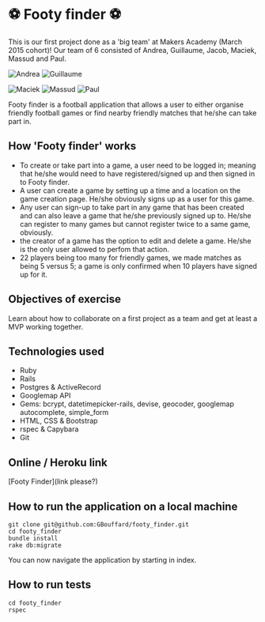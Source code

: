 :soccer: Footy finder :soccer:
===========
This is our first project done as a 'big team' at Makers Academy (March 2015 cohort)! Our team of 6 consisted of Andrea, Guillaume, Jacob, Maciek, Massud and Paul.

![Andrea](https://avatars3.githubusercontent.com/u/10290603?v=3&s=96)
![Guillaume](https://avatars0.githubusercontent.com/u/10553003?v=3&s=96)
<!-- ![Jacob](https://avatars1.githubusercontent.com/u/7001177?v=3&s=96) -->
![Maciek](https://avatars2.githubusercontent.com/u/11005277?v=3&s=96)
![Massud](https://avatars3.githubusercontent.com/u/10505910?v=3&s=96)
![Paul](https://avatars3.githubusercontent.com/u/10485555?v=3&s=96)

Footy finder is a football application that allows a user to either organise friendly football games or find nearby friendly matches that he/she can take part in.

How 'Footy finder' works
----
- To create or take part into a game, a user need to be logged in; meaning that he/she would need to have registered/signed up and then signed in to Footy finder.
- A user can create a game by setting up a time and a location on the game creation page. He/she obviously signs up as a user for this game.
- Any user can sign-up to take part in any game that has been created and can also leave a game that he/she previously signed up to. He/she can register to many games but cannot register twice to a same game, obviously.
- the creator of a game has the option to edit and delete a game. He/she is the only user allowed to perfom that action.
- 22 players being too many for friendly games, we made matches as being 5 versus 5; a game is only confirmed when 10 players have signed up for it.

Objectives of exercise
----
Learn about how to collaborate on a first project as a team and get at least a MVP working together.

Technologies used
----
- Ruby
- Rails
- Postgres & ActiveRecord
- Googlemap API
- Gems: bcrypt, datetimepicker-rails, devise, geocoder, googlemap autocomplete, simple_form
- HTML, CSS & Bootstrap
- rspec & Capybara
- Git

Online / Heroku link
----

[Footy Finder](link please?)

How to run the application on a local machine
----
```
git clone git@github.com:GBouffard/footy_finder.git
cd footy_finder
bundle install
rake db:migrate
```
You can now navigate the application by starting in index.

How to run tests
----
```
cd footy_finder
rspec
```